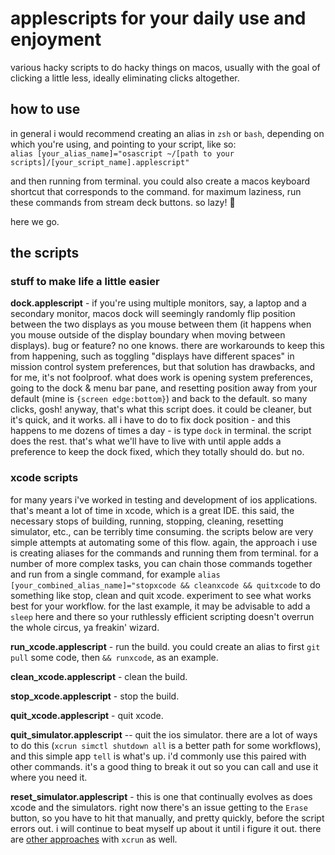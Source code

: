 # applescripts for your daily use and enjoyment

various hacky scripts to do hacky things on macos, usually with the goal of clicking a little less, ideally eliminating clicks altogether.

## how to use

in general i would recommend creating an alias in `zsh` or `bash`, depending on which you're using, and pointing to your script, like so:<br>
`alias [your_alias_name]="osascript ~/[path to your scripts]/[your_script_name].applescript"`

and then running from terminal. you could also create a macos keyboard shortcut that corresponds to the command. for maximum laziness, run these commands from stream deck buttons. so lazy! :robot:

here we go.

## the scripts

### stuff to make life a little easier

**dock.applescript** - if you're using multiple monitors, say, a laptop and a secondary monitor, macos dock will seemingly randomly flip position between the two displays as you mouse between them (it happens when you mouse outside of the display boundary when moving between displays). bug or feature? no one knows. there are workarounds to keep this from happening, such as toggling "displays have different spaces" in mission control system preferences, but that solution has drawbacks, and for me, it's not foolproof. what does work is opening system preferences, going to the dock & menu bar pane, and resetting position away from your default (mine is `{screen edge:bottom}`) and back to the default. so many clicks, gosh! anyway, that's what this script does. it could be cleaner, but it's quick, and it works. all i have to do to fix dock position - and this happens to me dozens of times a day - is type `dock` in terminal. the script does the rest. that's what we'll have to live with until apple adds a preference to keep the dock fixed, which they totally should do. but no.

### xcode scripts

for many years i've worked in testing and development of ios applications. that's meant a lot of time in xcode, which is a great IDE. this said, the necessary stops of building, running, stopping, cleaning, resetting simulator, etc., can be terribly time consuming. the scripts below are very simple attempts at automating some of this flow. again, the approach i use is creating aliases for the commands and running them from terminal. for a number of more complex tasks, you can chain those commands together and run from a single command, for example `alias [your_combined_alias_name]="stopxcode && cleanxcode && quitxcode` to do something like stop, clean and quit xcode. experiment to see what works best for your workflow. for the last example, it may be advisable to add a `sleep` here and there so your ruthlessly efficient scripting doesn't overrun the whole circus, ya freakin' wizard.

**run_xcode.applescript** - run the build. you could create an alias to first `git pull` some code, then `&& runxcode`, as an example.

**clean_xcode.applescript** - clean the build.

**stop_xcode.applescript** - stop the build.

**quit_xcode.applescript** - quit xcode.

**quit_simulator.applescript** -- quit the ios simulator. there are a lot of ways to do this (`xcrun simctl shutdown all` is a better path for some workflows), and this simple app `tell` is what's up. i'd commonly use this paired with other commands. it's a good thing to break it out so you can call and use it where you need it.

**reset_simulator.applescript** - this is one that continually evolves as does xcode and the simulators. right now there's an issue getting to the `Erase` button, so you have to hit that manually, and pretty quickly, before the script errors out. i will continue to beat myself up about it until i figure it out. there are [other approaches](https://medium.com/xcblog/simctl-control-ios-simulators-from-command-line-78b9006a20dc) with `xcrun` as well.
